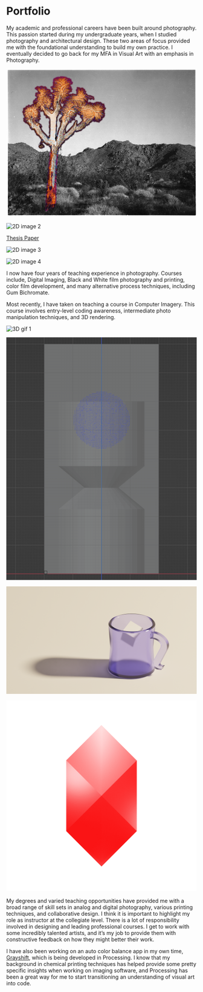 # Portfolio
My academic and professional careers have been built around photography. This passion started during my undergraduate years, when I studied photography and architectural design. These two areas of focus provided me with the foundational understanding to build my own practice. I eventually decided to go back for my MFA in Visual Art with an emphasis in Photography.

![2D image 1](/assets/2D/2D_i1.jpg)

![2D image 2](/assets/2D/2D_i2.jpg)

[Thesis Paper](https://core.ac.uk/download/pdf/225126748.pdf)

![2D image 3](/assets/2D/2D_i3.png)

![2D image 4](/assets/2D/2D_i4.png)


I now have four years of teaching experience in photography. Courses include, Digital Imaging, Black and White film photography and printing, color film development, and many alternative process techniques, including Gum Bichromate. 

Most recently, I have taken on teaching a course in Computer Imagery. This course involves entry-level coding awareness, intermediate photo manipulation techniques, and 3D rendering.

![3D gif 1](/assets/3D/3D_a1.gif)

![3D gif 2](/assets/3D/3D_a2.gif)

![3D image 1](/assets/3D/3D_i1.png)

![3D gif 3](/assets/3D/3D_a3.gif)

My degrees and varied teaching opportunities have provided me with a broad range of skill sets in analog and digital photography, various printing techniques, and collaborative design. I think it is important to highlight my role as instructor at the collegiate level. There is a lot of responsibility involved in designing and leading professional courses. I get to work with some incredibly talented artists, and it’s my job to provide them with constructive feedback on how they might better their work. 

 I have also been working on an auto color balance app in my own time, [Grayshift](https://github.com/timothyfaris/Grayshift), which is being developed in Processing. I know that my background in chemical printing techniques has helped provide some pretty specific insights when working on imaging software, and Processing has been a great way for me to start transitioning an understanding of visual art into code.